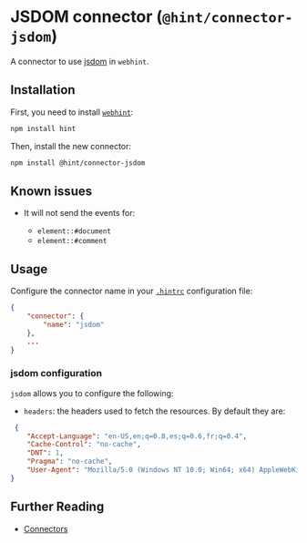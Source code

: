 # JSDOM connector (`@hint/connector-jsdom`)

A connector to use [jsdom][jsdom] in `webhint`.

## Installation

First, you need to install [`webhint`](https://webhint.io/):

```bash
npm install hint
```

Then, install the new connector:

```bash
npm install @hint/connector-jsdom
```

## Known issues

* It will not send the events for:

  * `element::#document`
  * `element::#comment`

## Usage

Configure the connector name in your [`.hintrc`][hintrc]
configuration file:

```json
{
    "connector": {
        "name": "jsdom"
    },
    ...
}
```

### jsdom configuration

`jsdom` allows you to configure the following:

* `headers`: the headers used to fetch the resources. By default they are:

```json
 {
    "Accept-Language": "en-US,en;q=0.8,es;q=0.6,fr;q=0.4",
    "Cache-Control": "no-cache",
    "DNT": 1,
    "Pragma": "no-cache",
    "User-Agent": "Mozilla/5.0 (Windows NT 10.0; Win64; x64) AppleWebKit/537.36 (KHTML, like Gecko) Chrome/68.0.3440.106 Safari/537.36"
}
```

## Further Reading

* [Connectors][connectors]

<!-- Link labels: -->

[jsdom]: https://github.com/jsdom/jsdom
[hintrc]: https://webhint.io/docs/user-guide/configuring-webhint/summary/
[connectors]: https://webhint.io/docs/user-guide/concepts/connectors/

